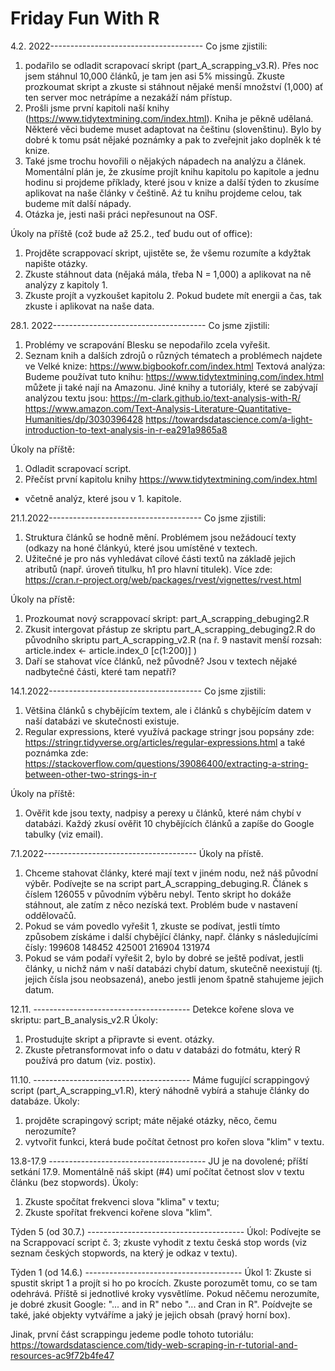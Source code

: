 # Friday Fun With R
4.2. 2022--------------------------------------
Co jsme zjistili: 
1. podařilo se odladit scrapovací skript (part_A_scrapping_v3.R). Přes noc jsem stáhnul 10,000 článků, je tam jen asi 5% missingů. Zkuste prozkoumat skript a zkuste si stáhnout nějaké menší množství (1,000) ať ten server moc netrápíme a nezakáží nám přístup. 
2. Prošli jsme první kapitoli naší knihy (https://www.tidytextmining.com/index.html). Kniha je pěkně udělaná. Některé věci budeme muset adaptovat na češtinu (slovenštinu). Bylo by dobré k tomu psát nějaké poznámky a pak to zveřejnit jako doplněk k té knize.
3. Také jsme trochu hovořili o nějakých nápadech na analýzu a článek. Momentální plán je, že zkusíme projít knihu kapitolu po kapitole a jednu hodinu si projdeme příklady, které jsou v knize a další týden to zkusíme aplikovat na naše články v češtině. Aź tu knihu projdeme celou, tak budeme mít další nápady.
4. Otázka je, jesti naši práci nepřesunout na OSF.

Úkoly na příště (což bude až 25.2., teď budu out of office):
1. Projděte scrappovací skript, ujistěte se, že všemu rozumíte a kdyžtak napište otázky.
2. Zkuste stáhnout data (nějaká mála, třeba N = 1,000) a aplikovat na ně analýzy z kapitoly 1.
3. Zkuste projít a vyzkoušet kapitolu 2. Pokud budete mít energii a čas, tak zkuste i aplikovat na naše data.

28.1. 2022--------------------------------------
Co jsme zjistili:
1. Problémy ve scrapování Blesku se nepodařilo zcela vyřešit.
2. Seznam knih a dalších zdrojů o různých tématech a problémech najdete ve Velké knize: https://www.bigbookofr.com/index.html
Textová analýza: 
Budeme používat tuto knihu: https://www.tidytextmining.com/index.html
můžete ji také nají na Amazonu.
Jiné knihy a tutoriály, které se zabývají analýzou textu jsou:
https://m-clark.github.io/text-analysis-with-R/
https://www.amazon.com/Text-Analysis-Literature-Quantitative-Humanities/dp/3030396428
https://towardsdatascience.com/a-light-introduction-to-text-analysis-in-r-ea291a9865a8

Úkoly na příště: 
1. Odladit scrapovací script.
2. Přečíst první kapitolu knihy https://www.tidytextmining.com/index.html
+ včetně analýz, které jsou v 1. kapitole.

21.1.2022--------------------------------------
Co jsme zjistili: 
1. Struktura článků se hodně mění. Problémem jsou nežádoucí texty (odkazy na honé článkyú, které jsou umístěné v textech.
2. Užitečné je pro nás vyhledávat cílové části textů na základě jejich atributů (např. úroveň titulku, h1 pro hlavní titulek). Více zde: https://cran.r-project.org/web/packages/rvest/vignettes/rvest.html

Úkoly na přístě: 
1. Prozkoumat nový scrappovací skript: part_A_scrapping_debuging2.R
2. Zkusit intergovat přástup ze skriptu part_A_scrapping_debuging2.R do původního skriptu part_A_scrapping_v2.R (na ř. 9 nastavit menší rozsah: article.index <- article.index_0 [c(1:200)] )
3. Daří se stahovat více článků, než původně? Jsou v textech nějaké nadbytečné části, které tam nepatří?


14.1.2022--------------------------------------
Co jsme zjistili:
1. Většina článků s chybějícím textem, ale i článků s chybějícím datem v naší databázi ve skutečnosti existuje.
2. Regular expressions, které využívá package stringr jsou popsány zde: https://stringr.tidyverse.org/articles/regular-expressions.html a také poznámka zde: https://stackoverflow.com/questions/39086400/extracting-a-string-between-other-two-strings-in-r

Úkoly na příště: 
1. Ověřit kde jsou texty, nadpisy a perexy u článků, které nám chybí v databázi. Každý zkusí ověřit 10 chybějících článků  a zapíše do Google tabulky (viz email).

7.1.2022--------------------------------------
Úkoly na přístě.
1. Chceme stahovat články, které mají text v jiném nodu, než náš původní výběr. Podívejte se na script part_A_scrapping_debuging.R. Článek s číslem 126055 v původním výběru nebyl. Tento skript ho dokáže stáhnout, ale zatím z něco nezíská text. Problém bude v nastavení oddělovačů.
2. Pokud se vám povedlo vyřešit 1, zkuste se podívat, jestli tímto způsobem získáme i další chybějící články, např. články s následujícími čísly: 
199608
148452
425001
216904
131974   
3. Pokud se vám podaří vyřešit 2, bylo by dobré se ještě podívat, jestli články, u nichž nám v naší databázi chybí datum, skutečně neexistují (tj. jejich čísla jsou neobsazená), anebo jestli jenom špatně stahujeme jejich datum.

12.11. --------------------------------------- 
Detekce kořene slova ve skriptu: part_B_analysis_v2.R
Úkoly: 
1. Prostudujte skript a připravte si event. otázky.
2. Zkuste přetransformovat info o datu v databázi do fotmátu, který R používá pro datum (viz. postix).

11.10. --------------------------------------- 
Máme fugující scrappingový script (part_A_scrapping_v1.R), který náhodně vybírá a stahuje články do databáze.
Úkoly: 
1. projděte scrapingový script; máte nějaké otázky, něco, čemu nerozumíte?
2. vytvořit funkci, která bude počítat četnost pro kořen slova "klim" v textu.

13.8-17.9 --------------------------------------- 
JU je na dovolené; příští setkání 17.9.
Momentálně náš skipt (#4) umí počítat četnost slov v textu článku (bez stopwords).
Úkoly:
1. Zkuste spočítat frekvenci slova "klima" v textu;
2. Zkuste spořítat frekvenci kořene slova "klim".

Týden 5 (od 30.7.) ---------------------------------------
Úkol: Podívejte se na Scrappovací script č. 3; zkuste vyhodit z textu česká stop words (viz seznam českých stopwords, na který je odkaz v textu).


Týden 1 (od 14.6.) ---------------------------------------
Úkol 1: Zkuste si spustit skript 1 a projít si ho po krocích. Zkuste porozumět tomu, co se tam odehrává. Příště si jednotlivé kroky vysvětlíme. Pokud něčemu nerozumíte, je dobré zkusit Google: "... and in R" nebo "... and Cran in R". Poídvejte se také, jaké objekty vytváříme a jaký je jejich obsah (pravý horní box).

Jinak, první část scrappingu jedeme podle tohoto tutoriálu: https://towardsdatascience.com/tidy-web-scraping-in-r-tutorial-and-resources-ac9f72b4fe47
